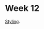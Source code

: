 # Week 12

[Styling](https://kristinegudmundsen.github.io/CodeWords/SKO/Week_12/MajorProjectSketch12/).
